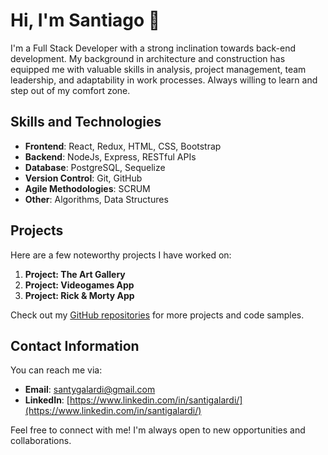 # Hi, I'm Santiago 👋

I'm a Full Stack Developer with a strong inclination towards back-end development. My background in architecture and construction has equipped me with valuable skills in analysis, project management, team leadership, and adaptability in work processes. Always willing to learn and step out of my comfort zone.

## Skills and Technologies
- **Frontend**: React, Redux, HTML, CSS, Bootstrap
- **Backend**: NodeJs, Express, RESTful APIs
- **Database**: PostgreSQL, Sequelize
- **Version Control**: Git, GitHub
- **Agile Methodologies**: SCRUM
- **Other**: Algorithms, Data Structures

## Projects
Here are a few noteworthy projects I have worked on:

1. **Project: The Art Gallery**
2. **Project: Videogames App**
3. **Project: Rick & Morty App**

Check out my [GitHub repositories](https://github.com/santigalardi) for more projects and code samples.

## Contact Information
You can reach me via:

- **Email**: santygalardi@gmail.com
- **LinkedIn**: [https://www.linkedin.com/in/santigalardi/](https://www.linkedin.com/in/santigalardi/)

Feel free to connect with me! I'm always open to new opportunities and collaborations.
